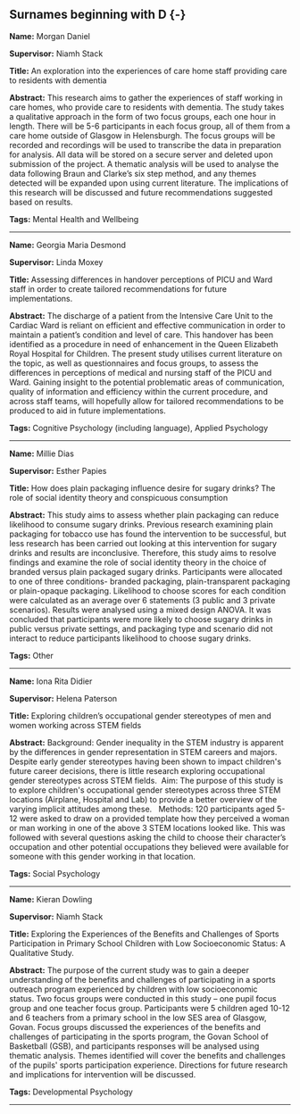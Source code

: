 




## Surnames beginning with D {-}

**Name:** Morgan Daniel

**Supervisor:** Niamh Stack

**Title:** An exploration into the experiences of care home staff providing care to residents with dementia

**Abstract:** This research aims to gather the experiences of staff working in care homes, who provide care to residents with dementia. The study takes a qualitative approach in the form of two focus groups, each one hour in length. There will be 5-6 participants in each focus group, all of them from a care home outside of Glasgow in Helensburgh. The focus groups will be recorded and recordings will be used to transcribe the data in preparation for analysis. All data will be stored on a secure server and deleted upon submission of the project. A thematic analysis will be used to analyse the data following Braun and Clarke’s six step method, and any themes detected will be expanded upon using current literature. The implications of this research will be discussed and future recommendations suggested based on results.

**Tags:** Mental Health and Wellbeing   

---



**Name:** Georgia Maria Desmond

**Supervisor:** Linda Moxey

**Title:** Assessing differences in handover perceptions of PICU and Ward staff in order to create tailored recommendations for future implementations.

**Abstract:** The discharge of a patient from the Intensive Care Unit to the Cardiac Ward is reliant on efficient and effective communication in order to maintain a patient’s condition and level of care. This handover has been identified as a procedure in need of enhancement in the Queen Elizabeth Royal Hospital for Children. The present study utilises current literature on the topic, as well as questionnaires and focus groups, to assess the differences in perceptions of medical and nursing staff of the PICU and Ward. Gaining insight to the potential problematic areas of communication, quality of information and efficiency within the current procedure, and across staff teams, will hopefully allow for tailored recommendations to be produced to aid in future implementations.  

**Tags:** Cognitive Psychology (including language),  Applied Psychology  

---



**Name:** Millie Dias

**Supervisor:** Esther Papies

**Title:** How does plain packaging influence desire for sugary drinks? The role of social identity theory and conspicuous consumption

**Abstract:** This study aims to assess whether plain packaging can reduce likelihood to consume sugary drinks. Previous research examining plain packaging for tobacco use has found the intervention to be successful, but less research has been carried out looking at this intervention for sugary drinks and results are inconclusive. Therefore, this study aims to resolve findings and examine the role of social identity theory in the choice of branded versus plain packaged sugary drinks. Participants were allocated to one of three conditions- branded packaging, plain-transparent packaging or plain-opaque packaging. Likelihood to choose scores for each condition were calculated as an average over 6 statements (3 public and 3 private scenarios). Results were analysed using a mixed design ANOVA. It was concluded that participants were more likely to choose sugary drinks in public versus private settings, and packaging type and scenario did not interact to reduce participants likelihood to choose sugary drinks.

**Tags:** Other   

---



**Name:** Iona Rita Didier

**Supervisor:** Helena Paterson

**Title:** Exploring children’s occupational gender stereotypes of men and women working across STEM fields

**Abstract:** Background: Gender inequality in the STEM industry is apparent by the differences in gender representation in STEM careers and majors. Despite early gender stereotypes having been shown to impact children's future career decisions, there is little research exploring occupational gender stereotypes across STEM fields.  Aim: The purpose of this study is to explore children's occupational gender stereotypes across three STEM locations (Airplane, Hospital and Lab) to provide a better overview of the varying implicit attitudes among these.   Methods: 120 participants aged 5-12 were asked to draw on a provided template how they perceived a woman or man working in one of the above 3 STEM locations looked like. This was followed with several questions asking the child to choose their character’s occupation and other potential occupations they believed were available for someone with this gender working in that location. 

**Tags:** Social Psychology   

---



**Name:** Kieran Dowling

**Supervisor:** Niamh Stack

**Title:** Exploring the Experiences of the Benefits and Challenges of Sports Participation in Primary School Children with Low Socioeconomic Status: A Qualitative Study.

**Abstract:** The purpose of the current study was to gain a deeper understanding of the benefits and challenges of participating in a sports outreach program experienced by children with low socioeconomic status. Two focus groups were conducted in this study – one pupil focus group and one teacher focus group. Participants were 5 children aged 10-12 and 6 teachers from a primary school in the low SES area of Glasgow, Govan. Focus groups discussed the experiences of the benefits and challenges of participating in the sports program, the Govan School of Basketball (GSB), and participants responses will be analysed using thematic analysis. Themes identified will cover the benefits and challenges of the pupils' sports participation experience. Directions for future research and implications for intervention will be discussed. 

**Tags:** Developmental Psychology   

---
